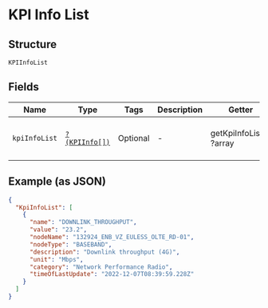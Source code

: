 
# KPI Info List

## Structure

`KPIInfoList`

## Fields

| Name | Type | Tags | Description | Getter | Setter |
|  --- | --- | --- | --- | --- | --- |
| `kpiInfoList` | [`?(KPIInfo[])`](../../doc/models/kpi-info.md) | Optional | - | getKpiInfoList(): ?array | setKpiInfoList(?array kpiInfoList): void |

## Example (as JSON)

```json
{
  "KpiInfoList": [
    {
      "name": "DOWNLINK_THROUGHPUT",
      "value": "23.2",
      "nodeName": "132924_ENB_VZ_EULESS_OLTE_RD-01",
      "nodeType": "BASEBAND",
      "description": "Downlink throughput (4G)",
      "unit": "Mbps",
      "category": "Network Performance Radio",
      "timeOfLastUpdate": "2022-12-07T08:39:59.228Z"
    }
  ]
}
```

